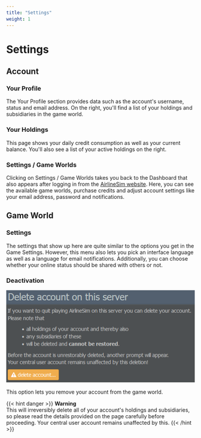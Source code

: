 ```yaml
---
title: "Settings"
weight: 1
---
```


# Settings

## Account

### Your Profile

The Your Profile section provides data such as the account's username, status and email address. On the right, you'll find a list of your holdings and subsidiaries in the game world.

### Your Holdings

This page shows your daily credit consumption as well as your current balance. You'll also see a list of your active holdings on the right.

### Settings / Game Worlds

Clicking on Settings / Game Worlds takes you back to the Dashboard that also appears after logging in from the [AirlineSim website](https://www.airlinesim.aero/en/). Here, you can see the available game worlds, purchase credits and adjust account settings like your email address, password and notifications.

## Game World

### Settings

The settings that show up here are quite similar to the options you get in the Game Settings. However, this menu also lets you pick an interface language as well as a language for email notifications. Additionally, you can choose whether your online status should be shared with others or not.

### Deactivation

![Leaving a Game World](deactivation_01.png "Leaving a Game World")

This option lets you remove your account from the game world.

{{< hint danger >}}
**Warning**  
This will irreversibly delete all of your account's holdings and subsidiaries, so please read the details provided on the page carefully before proceeding. Your central user account remains unaffected by this.
{{< /hint >}}
